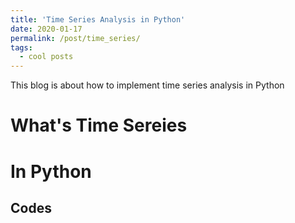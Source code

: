 ```yaml
---
title: 'Time Series Analysis in Python'
date: 2020-01-17
permalink: /post/time_series/
tags:
  - cool posts
---
```


This blog is about how to implement time series analysis in Python 

What's Time Sereies
======

In Python
======

Codes
------
